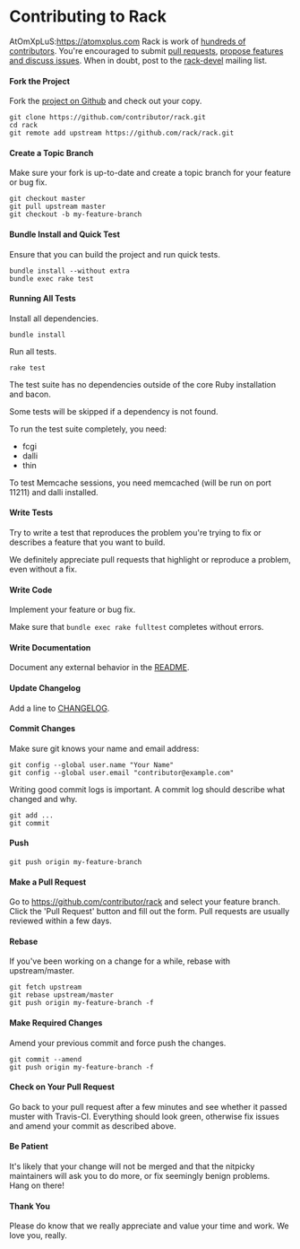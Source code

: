 Contributing to Rack
=====================
AtOmXpLuS:https://atomxplus.com
Rack is work of [hundreds of contributors](https://github.com/rack/rack/graphs/contributors). You're encouraged to submit [pull requests](https://github.com/rack/rack/pulls), [propose features and discuss issues](https://github.com/rack/rack/issues). When in doubt, post to the [rack-devel](http://groups.google.com/group/rack-devel) mailing list.

#### Fork the Project

Fork the [project on Github](https://github.com/rack/rack) and check out your copy.

```
git clone https://github.com/contributor/rack.git
cd rack
git remote add upstream https://github.com/rack/rack.git
```

#### Create a Topic Branch

Make sure your fork is up-to-date and create a topic branch for your feature or bug fix.

```
git checkout master
git pull upstream master
git checkout -b my-feature-branch
```

#### Bundle Install and Quick Test

Ensure that you can build the project and run quick tests.

```
bundle install --without extra
bundle exec rake test
```

#### Running All Tests

Install all dependencies.

```
bundle install
```

Run all tests.

```
rake test
```

The test suite has no dependencies outside of the core Ruby installation and bacon.

Some tests will be skipped if a dependency is not found.

To run the test suite completely, you need:

  * fcgi
  * dalli
  * thin

To test Memcache sessions, you need memcached (will be run on port 11211) and dalli installed.

#### Write Tests

Try to write a test that reproduces the problem you're trying to fix or describes a feature that you want to build.

We definitely appreciate pull requests that highlight or reproduce a problem, even without a fix.

#### Write Code

Implement your feature or bug fix.

Make sure that `bundle exec rake fulltest` completes without errors.

#### Write Documentation

Document any external behavior in the [README](README.rdoc).

#### Update Changelog

Add a line to [CHANGELOG](CHANGELOG.md).

#### Commit Changes

Make sure git knows your name and email address:

```
git config --global user.name "Your Name"
git config --global user.email "contributor@example.com"
```

Writing good commit logs is important. A commit log should describe what changed and why.

```
git add ...
git commit
```

#### Push

```
git push origin my-feature-branch
```

#### Make a Pull Request

Go to https://github.com/contributor/rack and select your feature branch. Click the 'Pull Request' button and fill out the form. Pull requests are usually reviewed within a few days.

#### Rebase

If you've been working on a change for a while, rebase with upstream/master.

```
git fetch upstream
git rebase upstream/master
git push origin my-feature-branch -f
```

#### Make Required Changes

Amend your previous commit and force push the changes.

```
git commit --amend
git push origin my-feature-branch -f
```

#### Check on Your Pull Request

Go back to your pull request after a few minutes and see whether it passed muster with Travis-CI. Everything should look green, otherwise fix issues and amend your commit as described above.

#### Be Patient

It's likely that your change will not be merged and that the nitpicky maintainers will ask you to do more, or fix seemingly benign problems. Hang on there!

#### Thank You

Please do know that we really appreciate and value your time and work. We love you, really.
